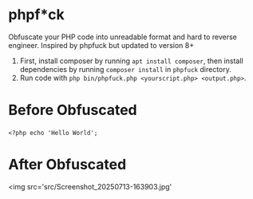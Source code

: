 # phpf*ck

Obfuscate your PHP code into unreadable format and hard to reverse engineer. Inspired by phpfuck but updated to version 8+

1. First, install composer by running `apt install composer`, then install dependencies by running `composer install` in `phpfuck` directory.
2. Run code with `php bin/phpfuck.php <yourscript.php> <output.php>`.

# Before Obfuscated
`<?php echo 'Hello World';`
# After Obfuscated
<img src='src/Screenshot_20250713-163903.jpg'
